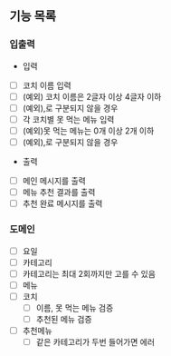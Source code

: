 ## 기능 목록

### 입출력
- 입력
- [ ] 코치 이름 입력
- [ ] (예외) 코치 이름은 2글자 이상 4글자 이하
- [ ] (예외),로 구분되지 않을 경우
- [ ] 각 코치별 못 먹는 메뉴 입력
- [ ] (예외)못 먹는 메뉴는 0개 이상 2개 이하
- [ ] (예외),로 구분되지 않을 경우

- 출력
- [ ] 메인 메시지를 출력
- [ ] 메뉴 추천 결과를 출력
- [ ] 추천 완료 메시지를 출력

### 도메인
- [ ] 요일
- [ ] 카테고리
- [ ] 카테고리는 최대 2회까지만 고를 수 있음
- [ ] 메뉴
- [ ] 코치
  - [ ] 이름, 못 먹는 메뉴 검증
  - [ ] 추천된 메뉴 검증
- [ ] 추천메뉴
  - [ ] 같은 카테고리가 두번 들어가면 에러